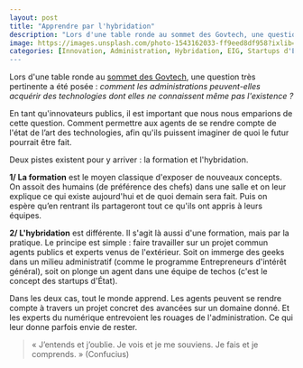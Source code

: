 ```yaml
---
layout: post
title: "Apprendre par l'hybridation"
description: "Lors d'une table ronde au sommet des Govtech, une question très pertinente a été posé : comment les administrations peuvent-elles acquérir des technologies dont elles ne connaissent même pas l'existence ?"
image: https://images.unsplash.com/photo-1543162033-ff9eed8df958?ixlib=rb-1.2.1&ixid=eyJhcHBfaWQiOjEyMDd9&auto=format&fit=crop&w=900&q=60
categories: [Innovation, Administration, Hybridation, EIG, Startups d'État]
---
```


Lors d'une table ronde au [sommet des Govtech](https://govtechsummit.eu/the-govtech-summit-2019/), une question très pertinente a été posée : *comment les administrations peuvent-elles acquérir des technologies dont elles ne connaissent même pas l'existence ?*

En tant qu'innovateurs publics, il est important que nous nous emparions de cette question. Comment permettre aux agents de se rendre compte de l'état de l’art des technologies, afin qu'ils puissent imaginer de quoi le futur pourrait être fait.

Deux pistes existent pour y arriver : la formation et l'hybridation.

**1/ La formation** est le moyen classique d'exposer de nouveaux concepts. On assoit des humains (de préférence des chefs) dans une salle et on leur explique ce qui existe aujourd'hui et de quoi demain sera fait. Puis on espère qu’en rentrant ils partageront tout ce qu'ils ont appris à leurs équipes.

**2/ L'hybridation** est différente. Il s'agit là aussi d'une formation, mais par la pratique. Le principe est simple : faire travailler sur un projet commun agents publics et experts venus de l'extérieur. Soit on immerge des geeks dans un milieu administratif (comme le programme Entrepreneurs d'intérêt général), soit on plonge un agent dans une équipe de techos (c'est le concept des startups d'État).

Dans les deux cas, tout le monde apprend. Les agents peuvent se rendre compte à travers un projet concret des avancées sur un domaine donné. Et les experts du numérique entrevoient les rouages de l'administration. Ce qui leur donne parfois envie de rester.

> « J’entends et j’oublie. Je vois et je me souviens. Je fais et je comprends. » (Confucius)
